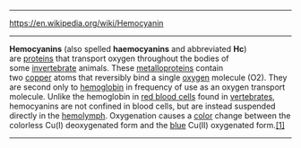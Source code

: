 
---

https://en.wikipedia.org/wiki/Hemocyanin

---

**Hemocyanins** (also spelled **haemocyanins** and abbreviated **Hc**) are [proteins](https://en.wikipedia.org/wiki/Protein "Protein") that transport oxygen throughout the bodies of some [invertebrate](https://en.wikipedia.org/wiki/Invertebrate "Invertebrate") animals. These [metalloproteins](https://en.wikipedia.org/wiki/Metalloprotein "Metalloprotein") contain two [copper](https://en.wikipedia.org/wiki/Copper "Copper") atoms that reversibly bind a single [oxygen](https://en.wikipedia.org/wiki/Oxygen "Oxygen") molecule (O2). They are second only to [hemoglobin](https://en.wikipedia.org/wiki/Hemoglobin "Hemoglobin") in frequency of use as an oxygen transport molecule. Unlike the hemoglobin in [red blood cells](https://en.wikipedia.org/wiki/Red_blood_cells "Red blood cells") found in [vertebrates](https://en.wikipedia.org/wiki/Vertebrates "Vertebrates"), hemocyanins are not confined in blood cells, but are instead suspended directly in the [hemolymph](https://en.wikipedia.org/wiki/Hemolymph "Hemolymph"). Oxygenation causes a [color](https://en.wikipedia.org/wiki/Color "Color") change between the colorless Cu(I) deoxygenated form and the [blue](https://en.wikipedia.org/wiki/Blue "Blue") Cu(II) oxygenated form.[[1]](https://en.wikipedia.org/wiki/Hemocyanin#cite_note-pmid24486681-1)

---

